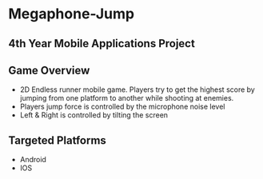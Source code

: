 # **Megaphone-Jump**
## 4th Year Mobile Applications Project 

## **Game Overview**
- 2D Endless runner mobile game. Players try to get the highest score by jumping from one platform to another while shooting at enemies.
- Players jump force is controlled by the microphone noise level
- Left & Right is controlled by tilting the screen 

## **Targeted Platforms**
- Android 
- IOS
